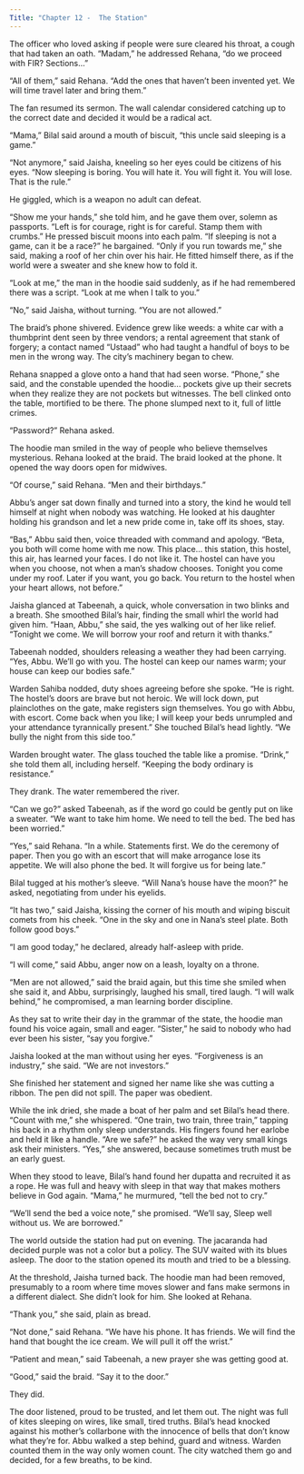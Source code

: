 ```yaml
---
Title: "Chapter 12 -  The Station"
---
```


The officer who loved asking if people were sure cleared his throat, a cough that had taken an oath. “Madam,” he addressed Rehana, “do we proceed with FIR? Sections...”

“All of them,” said Rehana. “Add the ones that haven’t been invented yet. We will time travel later and bring them.”

The fan resumed its sermon. The wall calendar considered catching up to the correct date and decided it would be a radical act.

“Mama,” Bilal said around a mouth of biscuit, “this uncle said sleeping is a game.”

“Not anymore,” said Jaisha, kneeling so her eyes could be citizens of his eyes. “Now sleeping is boring. You will hate it. You will fight it. You will lose. That is the rule.”

He giggled, which is a weapon no adult can defeat.

“Show me your hands,” she told him, and he gave them over, solemn as passports. “Left is for courage, right is for careful. Stamp them with crumbs.” He pressed biscuit moons into each palm. “If sleeping is not a game, can it be a race?” he bargained. “Only if you run towards me,” she said, making a roof of her chin over his hair. He fitted himself there, as if the world were a sweater and she knew how to fold it.

“Look at me,” the man in the hoodie said suddenly, as if he had remembered there was a script. “Look at me when I talk to you.”

“No,” said Jaisha, without turning. “You are not allowed.”

The braid’s phone shivered. Evidence grew like weeds: a white car with a thumbprint dent seen by three vendors; a rental agreement that stank of forgery; a contact named “Ustaad” who had taught a handful of boys to be men in the wrong way. The city’s machinery began to chew.

Rehana snapped a glove onto a hand that had seen worse. “Phone,” she said, and the constable upended the hoodie... pockets give up their secrets when they realize they are not pockets but witnesses. The bell clinked onto the table, mortified to be there. The phone slumped next to it, full of little crimes.

“Password?” Rehana asked.

The hoodie man smiled in the way of people who believe themselves mysterious. Rehana looked at the braid. The braid looked at the phone. It opened the way doors open for midwives.

“Of course,” said Rehana. “Men and their birthdays.”

Abbu’s anger sat down finally and turned into a story, the kind he would tell himself at night when nobody was watching. He looked at his daughter holding his grandson and let a new pride come in, take off its shoes, stay.

“Bas,” Abbu said then, voice threaded with command and apology. “Beta, you both will come home with me now. This place... this station, this hostel, this air, has learned your faces. I do not like it. The hostel can have you when you choose, not when a man’s shadow chooses. Tonight you come under my roof. Later if you want, you go back. You return to the hostel when your heart allows, not before.”

Jaisha glanced at Tabeenah, a quick, whole conversation in two blinks and a breath. She smoothed Bilal’s hair, finding the small whirl the world had given him. “Haan, Abbu,” she said, the yes walking out of her like relief. “Tonight we come. We will borrow your roof and return it with thanks.”

Tabeenah nodded, shoulders releasing a weather they had been carrying. “Yes, Abbu. We’ll go with you. The hostel can keep our names warm; your house can keep our bodies safe.”

Warden Sahiba nodded, duty shoes agreeing before she spoke. “He is right. The hostel’s doors are brave but not heroic. We will lock down, put plainclothes on the gate, make registers sign themselves. You go with Abbu, with escort. Come back when you like; I will keep your beds unrumpled and your attendance tyrannically present.” She touched Bilal’s head lightly. “We bully the night from this side too.”

Warden brought water. The glass touched the table like a promise. “Drink,” she told them all, including herself. “Keeping the body ordinary is resistance.”

They drank. The water remembered the river.

“Can we go?” asked Tabeenah, as if the word go could be gently put on like a sweater. “We want to take him home. We need to tell the bed. The bed has been worried.”

“Yes,” said Rehana. “In a while. Statements first. We do the ceremony of paper. Then you go with an escort that will make arrogance lose its appetite. We will also phone the bed. It will forgive us for being late.”

Bilal tugged at his mother’s sleeve. “Will Nana’s house have the moon?” he asked, negotiating from under his eyelids.

“It has two,” said Jaisha, kissing the corner of his mouth and wiping biscuit comets from his cheek. “One in the sky and one in Nana’s steel plate. Both follow good boys.”

“I am good today,” he declared, already half-asleep with pride.

“I will come,” said Abbu, anger now on a leash, loyalty on a throne.

“Men are not allowed,” said the braid again, but this time she smiled when she said it, and Abbu, surprisingly, laughed his small, tired laugh. “I will walk behind,” he compromised, a man learning border discipline.

As they sat to write their day in the grammar of the state, the hoodie man found his voice again, small and eager. “Sister,” he said to nobody who had ever been his sister, “say you forgive.”

Jaisha looked at the man without using her eyes. “Forgiveness is an industry,” she said. “We are not investors.”

She finished her statement and signed her name like she was cutting a ribbon. The pen did not spill. The paper was obedient.

While the ink dried, she made a boat of her palm and set Bilal’s head there. “Count with me,” she whispered. “One train, two train, three train,” tapping his back in a rhythm only sleep understands. His fingers found her earlobe and held it like a handle. “Are we safe?” he asked the way very small kings ask their ministers. “Yes,” she answered, because sometimes truth must be an early guest.

When they stood to leave, Bilal’s hand found her dupatta and recruited it as a rope. He was full and heavy with sleep in that way that makes mothers believe in God again. “Mama,” he murmured, “tell the bed not to cry.”

“We’ll send the bed a voice note,” she promised. “We’ll say, Sleep well without us. We are borrowed.”

The world outside the station had put on evening. The jacaranda had decided purple was not a color but a policy. The SUV waited with its blues asleep. The door to the station opened its mouth and tried to be a blessing.

At the threshold, Jaisha turned back. The hoodie man had been removed, presumably to a room where time moves slower and fans make sermons in a different dialect. She didn’t look for him. She looked at Rehana.

“Thank you,” she said, plain as bread.

“Not done,” said Rehana. “We have his phone. It has friends. We will find the hand that bought the ice cream. We will pull it off the wrist.”

“Patient and mean,” said Tabeenah, a new prayer she was getting good at.

“Good,” said the braid. “Say it to the door.”

They did.

The door listened, proud to be trusted, and let them out. The night was full of kites sleeping on wires, like small, tired truths. Bilal’s head knocked against his mother’s collarbone with the innocence of bells that don’t know what they’re for. Abbu walked a step behind, guard and witness. Warden counted them in the way only women count. The city watched them go and decided, for a few breaths, to be kind.
